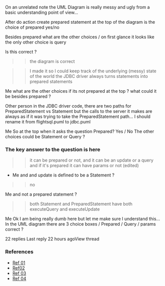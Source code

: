 On an unrelated note the UML Diagram is really messy and ugly from a basic understanding point of view...

After do action create prepared statement at the top of the diagram is the choice of prepared yes/no

Besides prepared what are the other choices / on first glance it looks like the only other choice is query

Is this correct ?

>> the diagram is correct

>> I made it so I could keep track of the underlying (messy) state of the world
the JDBC driver always turns statements into prepared statements

Me
what are the other choices if its not prepared at the top ?
what could it be besides prepared ?

Other person
in the JDBC driver code, there are two paths for PreparedStatement vs Statement
but the calls to the server it makes are always as if it was trying to take the PreparedStatement path... I should rename it from flightsql.puml to jdbc.puml


Me
So at the top when it asks the question Prepared? Yes / No
The other choices could be Statement or Query ?

### The key answer to the question is here

>> it can be prepared or not, and it can be an update or a query
>> and if it's prepared it can have params or not (edited)

* Me
and and update is defined to be a Statement ?
>> no

Me
and not a prepared statement ?
>> both Statement and PreparedStatement have both executeQuery and executeUpdate

Me
Ok I am being really dumb here but let me make sure I understand this...
In the UML diagram there are 3 choice boxes / Prepared / Query / params correct ?


22 replies
Last reply 22 hours agoView thread


### References

* [Ref 01](https://docs.oracle.com/javase/7/docs/api/java/sql/Statement.html#executeQuery-java.lang.String)
* [Ref02](https://docs.oracle.com/javase/7/docs/api/java/sql/Statement.html#executeUpdate-java.lang.String)
* [Ref 03](https://docs.oracle.com/javase/7/docs/api/java/sql/PreparedStatement.html#executeQuery())
* [Ref 04](https://docs.oracle.com/javase/7/docs/api/java/sql/PreparedStatement.html#executeUpdate())
